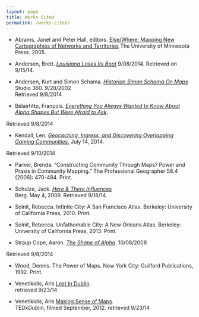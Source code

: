 ```yaml
---
layout: page
title: Works Cited 
permalink: /works-cited/
---
```

- Abrams, Janet and Peter Hall, editors. [Else/Where: Mapping New Cartographies of Networks and Territories](http://www.upress.umn.edu/book-division/books/else-where) The University of Minnesota Press. 2005.

- Andersen, Brett. [*Louisiana Loses Its Boot*](https://medium.com/matter/louisiana-loses-its-boot-b55b3bd52d1e) 9/08/2014. Retrieved on 9/15/14.

- Andersen, Kurt and Simon Schama. [*Historian Simon Schama On Maps*](http://www.studio360.org/story/165059-historian-simon-schama-on-maps/) Studio 360. 9/28/2002  
Retrieved 9/8/2014  

- Bélairhttp, François. [*Everything You Always Wanted to Know About Alpha Shapes But Were Afraid to Ask*](http://cgm.cs.mcgill.ca/~godfried/teaching/projects97/belair/alpha.html).  
<!-- http://cgm.cs.mcgill.ca/~godfried/teaching/projects97/belair/alpha.html   -->
Retrieved 9/8/2014

- Kendall, Len. [*Geocaching, Ingress, and Discovering Overlapping Gaming Communities.*](https://medium.com/best-thing-i-found-online-today/geocaching-ingress-and-discovering-overlapping-communities-47bdd2e3d099) July 14, 2014.  
<!-- https://medium.com/best-thing-i-found-online-today/geocaching-ingress-and-discovering-overlapping-communities-47bdd2e3d099   -->
Retrieved 9/10/2014

- Parker, Brenda. “Constructing Community Through Maps? Power and Praxis in Community Mapping.”
The Professional Geographer 58.4 (2006): 470-484. Print.

- Schulze, Jack. [*Here & There Influences*](http://berglondon.com/blog/2009/05/04/here-there-influences/)  
Berg. May 4, 2009. Retrieved 9/18/14.

- Solnit, Rebecca. Infinite City: A San Francisco Atlas. Berkeley: University of California Press, 2010. Print.

- Solnit, Rebecca. Unfathomable City: A New Orleans Atlas. Berkeley: University of California Press, 2013.
Print.

- Straup Cope, Aaron. [*The Shape of Alpha*](http://code.flickr.net/2008/10/30/the-shape-of-alpha/). 10/08/2008  
<!-- http://code.flickr.net/2008/10/30/the-shape-of-alpha/   -->
Retrieved 9/8/2014  

- Wood, Dennis. The Power of Maps. New York City: Guilford Publications, 1992. Print.

- Venetikidis, Aris [Lost In Dublin](http://www.venetikidis.com/ArisV/LostInDublin.html).  
retrieved 9/23/14   

- Venetikidis, Aris [Making Sense of Maps](https://www.ted.com/talks/aris_venetikidis_making_sense_of_maps#t-398337).  
TEDxDublin, filmed September, 2012. retrieved 9/23/14